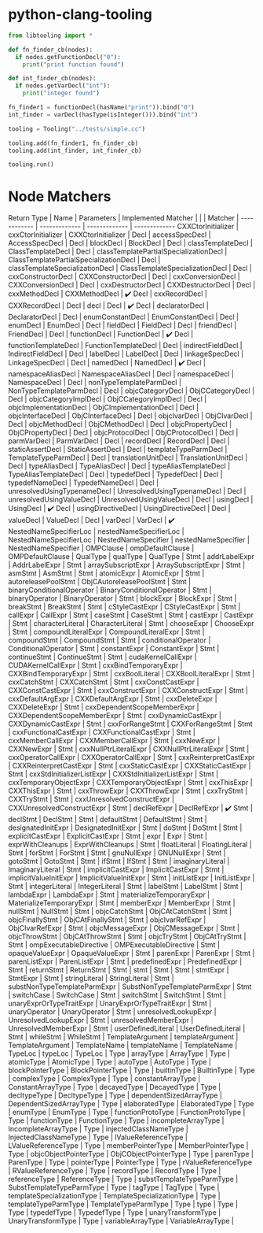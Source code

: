 # python-clang-tooling

```python
from libtooling import *

def fn_finder_cb(nodes):
  if nodes.getFunctionDecl("0"):
    print("print function found")

def int_finder_cb(nodes):
  if nodes.getVarDecl("int"):
    print("integer found")

fn_finder1 = functionDecl(hasName("print")).bind("0")
int_finder = varDecl(hasType(isInteger())).bind("int")

tooling = Tooling("../tests/simple.cc")

tooling.add(fn_finder1, fn_finder_cb)
tooling.add(int_finder, int_finder_cb)

tooling.run()
```

# Node Matchers

Return Type | Name | Parameters | Implemented
Matcher<T> | | | Matcher<T> | 
------------ | ------------- | ------------- | -------------
CXXCtorInitializer | cxxCtorInitializer | CXXCtorInitializer | 
Decl | accessSpecDecl | AccessSpecDecl | 
Decl | blockDecl | BlockDecl | 
Decl | classTemplateDecl | ClassTemplateDecl | 
Decl | classTemplatePartialSpecializationDecl | ClassTemplatePartialSpecializationDecl | 
Decl | classTemplateSpecializationDecl | ClassTemplateSpecializationDecl | 
Decl | cxxConstructorDecl | CXXConstructorDecl | 
Decl | cxxConversionDecl | CXXConversionDecl | 
Decl | cxxDestructorDecl | CXXDestructorDecl | 
Decl | cxxMethodDecl | CXXMethodDecl | :heavy_check_mark:
Decl | cxxRecordDecl | CXXRecordDecl | 
Decl | decl | Decl | :heavy_check_mark:
Decl | declaratorDecl | DeclaratorDecl | 
Decl | enumConstantDecl | EnumConstantDecl | 
Decl | enumDecl | EnumDecl | 
Decl | fieldDecl | FieldDecl | 
Decl | friendDecl | FriendDecl | 
Decl | functionDecl | FunctionDecl | :heavy_check_mark:
Decl | functionTemplateDecl | FunctionTemplateDecl | 
Decl | indirectFieldDecl | IndirectFieldDecl | 
Decl | labelDecl | LabelDecl | 
Decl | linkageSpecDecl | LinkageSpecDecl | 
Decl | namedDecl | NamedDecl | :heavy_check_mark:
Decl | namespaceAliasDecl | NamespaceAliasDecl | 
Decl | namespaceDecl | NamespaceDecl | 
Decl | nonTypeTemplateParmDecl | NonTypeTemplateParmDecl | 
Decl | objcCategoryDecl | ObjCCategoryDecl | 
Decl | objcCategoryImplDecl | ObjCCategoryImplDecl | 
Decl | objcImplementationDecl | ObjCImplementationDecl | 
Decl | objcInterfaceDecl | ObjCInterfaceDecl | 
Decl | objcIvarDecl | ObjCIvarDecl | 
Decl | objcMethodDecl | ObjCMethodDecl | 
Decl | objcPropertyDecl | ObjCPropertyDecl | 
Decl | objcProtocolDecl | ObjCProtocolDecl | 
Decl | parmVarDecl | ParmVarDecl | 
Decl | recordDecl | RecordDecl | 
Decl | staticAssertDecl | StaticAssertDecl | 
Decl | templateTypeParmDecl | TemplateTypeParmDecl | 
Decl | translationUnitDecl | TranslationUnitDecl | 
Decl | typeAliasDecl | TypeAliasDecl | 
Decl | typeAliasTemplateDecl | TypeAliasTemplateDecl | 
Decl | typedefDecl | TypedefDecl | 
Decl | typedefNameDecl | TypedefNameDecl | 
Decl | unresolvedUsingTypenameDecl | UnresolvedUsingTypenameDecl | 
Decl | unresolvedUsingValueDecl | UnresolvedUsingValueDecl | 
Decl | usingDecl | UsingDecl | :heavy_check_mark:
Decl | usingDirectiveDecl | UsingDirectiveDecl | 
Decl | valueDecl | ValueDecl | 
Decl | varDecl | VarDecl | :heavy_check_mark:
NestedNameSpecifierLoc | nestedNameSpecifierLoc | NestedNameSpecifierLoc | 
NestedNameSpecifier | nestedNameSpecifier | NestedNameSpecifier | 
OMPClause | ompDefaultClause | OMPDefaultClause | 
QualType | qualType | QualType | 
Stmt | addrLabelExpr | AddrLabelExpr | 
Stmt | arraySubscriptExpr | ArraySubscriptExpr | 
Stmt | asmStmt | AsmStmt | 
Stmt | atomicExpr | AtomicExpr | 
Stmt | autoreleasePoolStmt | ObjCAutoreleasePoolStmt | 
Stmt | binaryConditionalOperator | BinaryConditionalOperator | 
Stmt | binaryOperator | BinaryOperator | 
Stmt | blockExpr | BlockExpr | 
Stmt | breakStmt | BreakStmt | 
Stmt | cStyleCastExpr | CStyleCastExpr | 
Stmt | callExpr | CallExpr | 
Stmt | caseStmt | CaseStmt | 
Stmt | castExpr | CastExpr | 
Stmt | characterLiteral | CharacterLiteral | 
Stmt | chooseExpr | ChooseExpr | 
Stmt | compoundLiteralExpr | CompoundLiteralExpr | 
Stmt | compoundStmt | CompoundStmt | 
Stmt | conditionalOperator | ConditionalOperator | 
Stmt | constantExpr | ConstantExpr | 
Stmt | continueStmt | ContinueStmt | 
Stmt | cudaKernelCallExpr | CUDAKernelCallExpr | 
Stmt | cxxBindTemporaryExpr | CXXBindTemporaryExpr | 
Stmt | cxxBoolLiteral | CXXBoolLiteralExpr | 
Stmt | cxxCatchStmt | CXXCatchStmt | 
Stmt | cxxConstCastExpr | CXXConstCastExpr | 
Stmt | cxxConstructExpr | CXXConstructExpr | 
Stmt | cxxDefaultArgExpr | CXXDefaultArgExpr | 
Stmt | cxxDeleteExpr | CXXDeleteExpr | 
Stmt | cxxDependentScopeMemberExpr | CXXDependentScopeMemberExpr | 
Stmt | cxxDynamicCastExpr | CXXDynamicCastExpr | 
Stmt | cxxForRangeStmt | CXXForRangeStmt | 
Stmt | cxxFunctionalCastExpr | CXXFunctionalCastExpr | 
Stmt | cxxMemberCallExpr | CXXMemberCallExpr | 
Stmt | cxxNewExpr | CXXNewExpr | 
Stmt | cxxNullPtrLiteralExpr | CXXNullPtrLiteralExpr | 
Stmt | cxxOperatorCallExpr | CXXOperatorCallExpr | 
Stmt | cxxReinterpretCastExpr | CXXReinterpretCastExpr | 
Stmt | cxxStaticCastExpr | CXXStaticCastExpr | 
Stmt | cxxStdInitializerListExpr | CXXStdInitializerListExpr | 
Stmt | cxxTemporaryObjectExpr | CXXTemporaryObjectExpr | 
Stmt | cxxThisExpr | CXXThisExpr | 
Stmt | cxxThrowExpr | CXXThrowExpr | 
Stmt | cxxTryStmt | CXXTryStmt | 
Stmt | cxxUnresolvedConstructExpr | CXXUnresolvedConstructExpr | 
Stmt | declRefExpr | DeclRefExpr | :heavy_check_mark:
Stmt | declStmt | DeclStmt | 
Stmt | defaultStmt | DefaultStmt | 
Stmt | designatedInitExpr | DesignatedInitExpr | 
Stmt | doStmt | DoStmt | 
Stmt | explicitCastExpr | ExplicitCastExpr | 
Stmt | expr | Expr | 
Stmt | exprWithCleanups | ExprWithCleanups | 
Stmt | floatLiteral | FloatingLiteral | 
Stmt | forStmt | ForStmt | 
Stmt | gnuNullExpr | GNUNullExpr | 
Stmt | gotoStmt | GotoStmt | 
Stmt | ifStmt | IfStmt | 
Stmt | imaginaryLiteral | ImaginaryLiteral | 
Stmt | implicitCastExpr | ImplicitCastExpr | 
Stmt | implicitValueInitExpr | ImplicitValueInitExpr | 
Stmt | initListExpr | InitListExpr | 
Stmt | integerLiteral | IntegerLiteral | 
Stmt | labelStmt | LabelStmt | 
Stmt | lambdaExpr | LambdaExpr | 
Stmt | materializeTemporaryExpr | MaterializeTemporaryExpr | 
Stmt | memberExpr | MemberExpr | 
Stmt | nullStmt | NullStmt | 
Stmt | objcCatchStmt | ObjCAtCatchStmt | 
Stmt | objcFinallyStmt | ObjCAtFinallyStmt | 
Stmt | objcIvarRefExpr | ObjCIvarRefExpr | 
Stmt | objcMessageExpr | ObjCMessageExpr | 
Stmt | objcThrowStmt | ObjCAtThrowStmt | 
Stmt | objcTryStmt | ObjCAtTryStmt | 
Stmt | ompExecutableDirective | OMPExecutableDirective | 
Stmt | opaqueValueExpr | OpaqueValueExpr | 
Stmt | parenExpr | ParenExpr | 
Stmt | parenListExpr | ParenListExpr | 
Stmt | predefinedExpr | PredefinedExpr | 
Stmt | returnStmt | ReturnStmt | 
Stmt | stmt | Stmt | 
Stmt | stmtExpr | StmtExpr | 
Stmt | stringLiteral | StringLiteral | 
Stmt | substNonTypeTemplateParmExpr | SubstNonTypeTemplateParmExpr | 
Stmt | switchCase | SwitchCase | 
Stmt | switchStmt | SwitchStmt | 
Stmt | unaryExprOrTypeTraitExpr | UnaryExprOrTypeTraitExpr | 
Stmt | unaryOperator | UnaryOperator | 
Stmt | unresolvedLookupExpr | UnresolvedLookupExpr | 
Stmt | unresolvedMemberExpr | UnresolvedMemberExpr | 
Stmt | userDefinedLiteral | UserDefinedLiteral | 
Stmt | whileStmt | WhileStmt | 
TemplateArgument | templateArgument | TemplateArgument | 
TemplateName | templateName | TemplateName | 
TypeLoc | typeLoc | TypeLoc | 
Type | arrayType | ArrayType | 
Type | atomicType | AtomicType | 
Type | autoType | AutoType | 
Type | blockPointerType | BlockPointerType | 
Type | builtinType | BuiltinType | 
Type | complexType | ComplexType | 
Type | constantArrayType | ConstantArrayType | 
Type | decayedType | DecayedType | 
Type | decltypeType | DecltypeType | 
Type | dependentSizedArrayType | DependentSizedArrayType | 
Type | elaboratedType | ElaboratedType | 
Type | enumType | EnumType | 
Type | functionProtoType | FunctionProtoType | 
Type | functionType | FunctionType | 
Type | incompleteArrayType | IncompleteArrayType | 
Type | injectedClassNameType | InjectedClassNameType | 
Type | lValueReferenceType | LValueReferenceType | 
Type | memberPointerType | MemberPointerType | 
Type | objcObjectPointerType | ObjCObjectPointerType | 
Type | parenType | ParenType | 
Type | pointerType | PointerType | 
Type | rValueReferenceType | RValueReferenceType | 
Type | recordType | RecordType | 
Type | referenceType | ReferenceType | 
Type | substTemplateTypeParmType | SubstTemplateTypeParmType | 
Type | tagType | TagType | 
Type | templateSpecializationType | TemplateSpecializationType | 
Type | templateTypeParmType | TemplateTypeParmType | 
Type | type | Type | 
Type | typedefType | TypedefType | 
Type | unaryTransformType | UnaryTransformType | 
Type | variableArrayType | VariableArrayType | 
